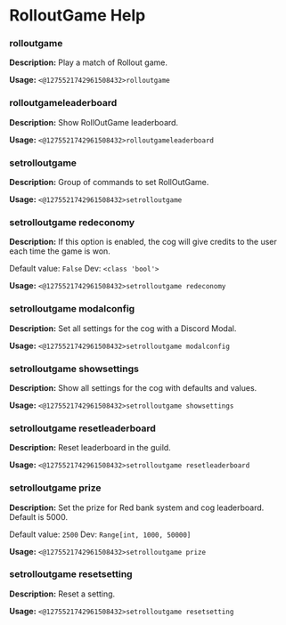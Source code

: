 # RolloutGame Help

### rolloutgame

**Description:** Play a match of Rollout game.

**Usage:** `<@1275521742961508432>rolloutgame`

### rolloutgameleaderboard

**Description:** Show RollOutGame leaderboard.

**Usage:** `<@1275521742961508432>rolloutgameleaderboard`

### setrolloutgame

**Description:** Group of commands to set RollOutGame.

**Usage:** `<@1275521742961508432>setrolloutgame`

### setrolloutgame redeconomy

**Description:** If this option is enabled, the cog will give credits to the user each time the game is won.

Default value: `False`
Dev: `<class 'bool'>`

**Usage:** `<@1275521742961508432>setrolloutgame redeconomy`

### setrolloutgame modalconfig

**Description:** Set all settings for the cog with a Discord Modal.

**Usage:** `<@1275521742961508432>setrolloutgame modalconfig`

### setrolloutgame showsettings

**Description:** Show all settings for the cog with defaults and values.

**Usage:** `<@1275521742961508432>setrolloutgame showsettings`

### setrolloutgame resetleaderboard

**Description:** Reset leaderboard in the guild.

**Usage:** `<@1275521742961508432>setrolloutgame resetleaderboard`

### setrolloutgame prize

**Description:** Set the prize for Red bank system and cog leaderboard. Default is 5000.

Default value: `2500`
Dev: `Range[int, 1000, 50000]`

**Usage:** `<@1275521742961508432>setrolloutgame prize`

### setrolloutgame resetsetting

**Description:** Reset a setting.

**Usage:** `<@1275521742961508432>setrolloutgame resetsetting`

